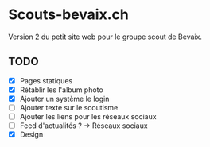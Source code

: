 # Scouts-bevaix.ch

Version 2 du petit site web pour le groupe scout de Bevaix.

## TODO

- [x] Pages statiques
- [x] Rétablir les l'album photo
- [x] Ajouter un système le login
- [ ] Ajouter texte sur le scoutisme
- [ ] Ajouter les liens pour les réseaux sociaux
- [ ] ~~Feed d'actualités ?~~ -> Réseaux sociaux
- [x] Design
